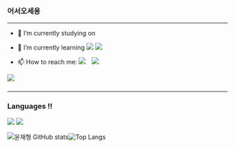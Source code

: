 ### 어서오세용
---
- 🔭 I’m currently studying on 
- 🌱 I’m currently learning <img src="https://img.shields.io/badge/-A8B9CC?style=flat-square&logo=c&logoColor=white"/>   <img src="https://img.shields.io/badge/Python-3776AB?style=for-the-badge&logo=Python&logoColor=white">

- 📫 How to reach me: <a href="mailto:yoonwogud@gmail.com"><img src="https://img.shields.io/badge/Yoonwogud@gmail.com-EA4335?style=flat-square&logo=Gmail&logoColor=white&link=mailto:yoonwogud@gmail.com"/></a>
<a href="https://www.instagram.com/wogud12021021/">    <img 
        src="http://img.shields.io/badge/wogud12021021-white?style=flat&logo=Instagram&link=https://www.instagram.com/wogud12021021/"
        style="height : auto; margin-left : 10px; margin-right : 10px;"/>
</a>

<a href="https://hits.seeyoufarm.com"><img src="https://hits.seeyoufarm.com/api/count/incr/badge.svg?url=https%3A%2F%2Fgithub.com%2Fblue1220&count_bg=%230A8902&title_bg=%23000000&icon=microbit.svg&icon_color=%23FF0000&title=%EB%B0%A9%EB%AC%B8%EC%9E%90+%EC%88%98&edge_flat=true"/></a>
###
---
### Languages !!

<img src="https://img.shields.io/badge/-A8B9CC?style=flat-square&logo=C&logoColor=white"/>       <img src="https://img.shields.io/badge/Python-3776AB?style=for-the-badge&logo=Python&logoColor=white">

![윤재형 GitHub stats](https://github-readme-stats.vercel.app/api?username=wogud1220&show_icons=true&theme=tokyonight)![Top Langs](https://github-readme-stats.vercel.app/api/top-langs/?username=wogud1220&layout=compact&theme=tokyonight&(https://github.com/wogud1220/github-readme-stats))

